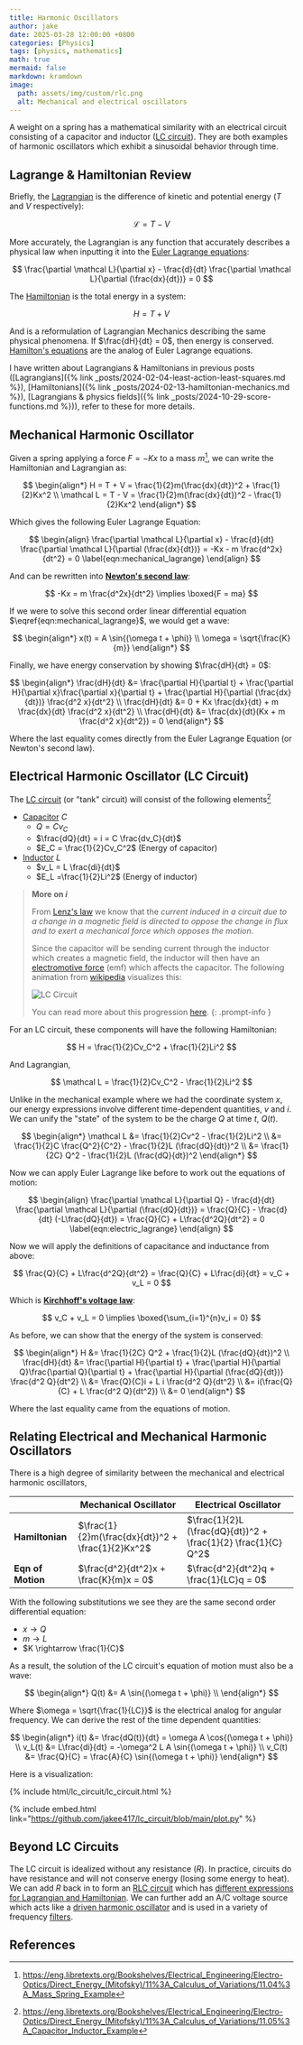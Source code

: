 ```yaml
---
title: Harmonic Oscillators
author: jake
date: 2025-03-28 12:00:00 +0800
categories: [Physics]
tags: [physics, mathematics]
math: true
mermaid: false
markdown: kramdown
image:
  path: assets/img/custom/rlc.png
  alt: Mechanical and electrical oscillators
---
```


A weight on a spring has a mathematical similarity with an electrical circuit consisting of a capacitor and inductor ([LC circuit](https://en.wikipedia.org/wiki/LC_circuit#)). They are both examples of harmonic oscillators which exhibit a sinusoidal behavior through time.

## Lagrange & Hamiltonian Review
Briefly, the [Lagrangian](https://en.wikipedia.org/wiki/Lagrangian_mechanics) is the difference of kinetic and potential energy ($T$ and $V$ respectively):

$$
\mathcal L = T - V
$$

More accurately, the Lagrangian is any function that accurately describes a physical law when inputting it into the [Euler Lagrange equations](https://en.wikipedia.org/wiki/Euler%E2%80%93Lagrange_equation):

$$
\frac{\partial \mathcal L}{\partial x} - \frac{d}{dt} \frac{\partial \mathcal L}{\partial (\frac{dx}{dt})} = 0
$$

The [Hamiltonian](https://en.wikipedia.org/wiki/Hamiltonian_mechanics) is the total energy in a system:

$$
H = T + V
$$

And is a reformulation of Lagrangian Mechanics describing the same physical phenomena. If $\frac{dH}{dt} = 0$, then energy is conserved. [Hamilton's equations](https://en.wikipedia.org/wiki/Hamiltonian_mechanics#From_Euler%E2%80%93Lagrange_equation_to_Hamilton's_equations) are the analog of Euler Lagrange equations.

I have written about Lagrangians & Hamiltonians in previous posts ([Lagrangians]({% link _posts/2024-02-04-least-action-least-squares.md %}), [Hamiltonians]({% link _posts/2024-02-13-hamiltonian-mechanics.md %}), [Lagrangians & physics fields]({% link _posts/2024-10-29-score-functions.md %})), refer to these for more details.

## Mechanical Harmonic Oscillator
Given a spring applying a force $F = -Kx$ to a mass $m$[^tag], we can write the Hamiltonian and Lagrangian as:

$$
\begin{align*}
H = T + V = \frac{1}{2}m(\frac{dx}{dt})^2 + \frac{1}{2}Kx^2 \\
\mathcal L = T - V = \frac{1}{2}m(\frac{dx}{dt})^2 - \frac{1}{2}Kx^2
\end{align*}
$$

Which gives the following Euler Lagrange Equation:

$$
\begin{align}
  \frac{\partial \mathcal L}{\partial x} - \frac{d}{dt} \frac{\partial \mathcal L}{\partial (\frac{dx}{dt})} = -Kx - m \frac{d^2x}{dt^2} = 0
\label{eqn:mechanical_lagrange}
\end{align}
$$

And can be rewritten into **[Newton's second law](https://en.wikipedia.org/wiki/Newton%27s_laws_of_motion#Second_law)**:

$$
-Kx = m \frac{d^2x}{dt^2} \implies \boxed{F = ma}
$$

If we were to solve this second order linear differential equation $\eqref{eqn:mechanical_lagrange}$, we would get a wave:

$$
\begin{align*}
x(t) = A \sin{(\omega t + \phi)} \\ 
\omega = \sqrt{\frac{K}{m}}
\end{align*}
$$

Finally, we have energy conservation by showing $\frac{dH}{dt} = 0$:

$$
\begin{align*}
\frac{dH}{dt} &= \frac{\partial H}{\partial t} + \frac{\partial H}{\partial x}\frac{\partial x}{\partial t} + \frac{\partial H}{\partial (\frac{dx}{dt})} \frac{d^2 x}{dt^2} \\
\frac{dH}{dt} &= 0 + Kx \frac{dx}{dt} + m \frac{dx}{dt} \frac{d^2 x}{dt^2} \\
\frac{dH}{dt} &= \frac{dx}{dt}(Kx  + m \frac{d^2 x}{dt^2}) = 0
\end{align*}
$$

Where the last equality comes directly from the Euler Lagrange Equation (or Newton's second law).

## Electrical Harmonic Oscillator (LC Circuit)
The [LC circuit](https://en.wikipedia.org/wiki/LC_circuit#) (or "tank" circuit) will consist of the following elements[^tag2]
- [Capacitor](https://en.wikipedia.org/wiki/Capacitor) $C$
  - $Q = Cv_C$
  - $\frac{dQ}{dt} = i = C \frac{dv_C}{dt}$
  - $E_C = \frac{1}{2}Cv_C^2$ (Energy of capacitor)
- [Inductor](https://en.wikipedia.org/wiki/Inductor) $L$
  - $v_L = L \frac{di}{dt}$
  - $E_L =\frac{1}{2}Li^2$ (Energy of inductor)

> **More on $i$**
> 
> From [Lenz's law](https://en.wikipedia.org/wiki/Lenz%27s_law) we know that the *current induced in a circuit due to a change in a magnetic field is directed to oppose the change in flux and to exert a mechanical force which opposes the motion*. 
> 
> Since the capacitor will be sending current through the inductor which creates a magnetic field, the inductor will then have an [electromotive force](https://en.wikipedia.org/wiki/Electromotive_force) (emf) which affects the capacitor. The following animation from [wikipedia](https://commons.wikimedia.org/w/index.php?curid=26859039) visualizes this:
> 
> ![LC Circuit](assets/img/custom/Tuned_circuit_animation_3_300ms.gif)
> 
> You can read more about this progression [here](https://en.wikipedia.org/wiki/LC_circuit#Operation).
{: .prompt-info }

For an LC circuit, these components will have the following Hamiltonian:

$$
H = \frac{1}{2}Cv_C^2 + \frac{1}{2}Li^2
$$

And Lagrangian,

$$
\mathcal L = \frac{1}{2}Cv_C^2 - \frac{1}{2}Li^2
$$

Unlike in the mechanical example where we had the coordinate system $x$, our energy expressions involve different time-dependent quantities, $v$ and $i$. We can unify the "state" of the system to be the charge $Q$ at time $t$, $Q(t)$.

$$
\begin{align*}
\mathcal L &= \frac{1}{2}Cv^2 - \frac{1}{2}Li^2 \\
&= \frac{1}{2}C \frac{Q^2}{C^2} - \frac{1}{2}L (\frac{dQ}{dt})^2 \\
&= \frac{1}{2C} Q^2 - \frac{1}{2}L (\frac{dQ}{dt})^2
\end{align*}
$$

Now we can apply Euler Lagrange like before to work out the equations of motion:

$$
\begin{align}
\frac{\partial \mathcal L}{\partial Q} - \frac{d}{dt} \frac{\partial \mathcal L}{\partial (\frac{dQ}{dt})} = \frac{Q}{C} - \frac{d}{dt} (-L\frac{dQ}{dt}) = \frac{Q}{C} + L\frac{d^2Q}{dt^2} = 0
\label{eqn:electric_lagrange}
\end{align}
$$

Now we will apply the definitions of capacitance and inductance from above:

$$
\frac{Q}{C} + L\frac{d^2Q}{dt^2} = \frac{Q}{C} + L\frac{di}{dt} = v_C + v_L = 0
$$

Which is [**Kirchhoff's voltage law**](https://en.wikipedia.org/wiki/Kirchhoff%27s_circuit_laws#Kirchhoff's_voltage_law):

$$
v_C + v_L = 0 \implies \boxed{\sum_{i=1}^{n}v_i = 0}
$$

As before, we can show that the energy of the system is conserved:

$$
\begin{align*}
  H &= \frac{1}{2C} Q^2 + \frac{1}{2}L (\frac{dQ}{dt})^2 \\
\frac{dH}{dt} &= \frac{\partial H}{\partial t} + \frac{\partial H}{\partial Q}\frac{\partial Q}{\partial t} + \frac{\partial H}{\partial (\frac{dQ}{dt})} \frac{d^2 Q}{dt^2} \\
&= \frac{Q}{C}i + L i \frac{d^2 Q}{dt^2} \\
&= i(\frac{Q}{C} + L \frac{d^2 Q}{dt^2}) \\
&= 0
\end{align*}
$$

Where the last equality came from the equations of motion.

## Relating Electrical and Mechanical Harmonic Oscillators

There is a high degree of similarity between the mechanical and electrical harmonic oscillators,

|  | Mechanical Oscillator | Electrical Oscillator |
| - | - | - |
| **Hamiltonian** | $\frac{1}{2}m(\frac{dx}{dt})^2 + \frac{1}{2}Kx^2$ | $\frac{1}{2}L (\frac{dQ}{dt})^2 + \frac{1}{2} \frac{1}{C} Q^2$ |
|**Eqn of Motion** | $\frac{d^2}{dt^2}x + \frac{K}{m}x = 0$ | $\frac{d^2}{dt^2}q + \frac{1}{LC}q = 0$ |

With the following substitutions we see they are the same second order differential equation:
- $x \rightarrow Q$
- $m \rightarrow L$
- $K \rightarrow \frac{1}{C}$

As a result, the solution of the LC circuit's equation of motion must also be a wave:

$$
\begin{align*}
Q(t) &= A \sin{(\omega t + \phi)} \\ 
\end{align*}
$$

Where $\omega = \sqrt{\frac{1}{LC}}$ is the electrical analog for angular frequency. We can derive the rest of the time dependent quantities:

$$
\begin{align*}
i(t) &= \frac{dQ(t)}{dt} = \omega A \cos{(\omega t + \phi)} \\
v_L(t) &= L\frac{di}{dt} = -\omega^2 L A \sin{(\omega t + \phi)} \\
v_C(t) &= \frac{Q}{C} = \frac{A}{C} \sin{(\omega t + \phi)}
\end{align*}
$$

Here is a visualization:

{% include html/lc_circuit/lc_circuit.html %}

{% include embed.html link="https://github.com/jakee417/lc_circuit/blob/main/plot.py" %}

## Beyond LC Circuits
The LC circuit is idealized without any resistance ($R$). In practice, circuits do have resistance and will not conserve energy (losing some energy to heat). We can add $R$ back in to form an [RLC circuit](https://en.wikipedia.org/wiki/RLC_circuit) which has [different expressions for Lagrangian and Hamiltonian](https://www.researchgate.net/publication/347363053_The_Lagrangian_and_Hamiltonian_for_RLC_Circuit_Simple_Case). We can further add an A/C voltage source which acts like a [driven harmonic oscillator](https://en.wikipedia.org/wiki/Harmonic_oscillator#Driven_harmonic_oscillators) and is used in a variety of frequency [filters](https://en.wikipedia.org/wiki/RLC_circuit#Filters).

## References
[^tag]: <https://eng.libretexts.org/Bookshelves/Electrical_Engineering/Electro-Optics/Direct_Energy_(Mitofsky)/11%3A_Calculus_of_Variations/11.04%3A_Mass_Spring_Example>

[^tag2]: <https://eng.libretexts.org/Bookshelves/Electrical_Engineering/Electro-Optics/Direct_Energy_(Mitofsky)/11%3A_Calculus_of_Variations/11.05%3A_Capacitor_Inductor_Example>
